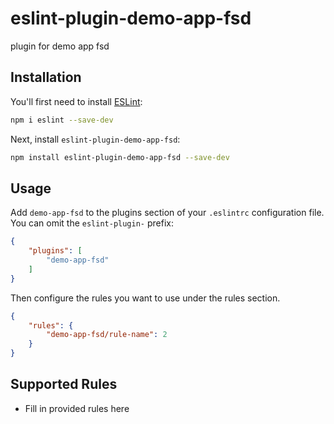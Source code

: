 # eslint-plugin-demo-app-fsd

plugin for demo app fsd

## Installation

You'll first need to install [ESLint](https://eslint.org/):

```sh
npm i eslint --save-dev
```

Next, install `eslint-plugin-demo-app-fsd`:

```sh
npm install eslint-plugin-demo-app-fsd --save-dev
```

## Usage

Add `demo-app-fsd` to the plugins section of your `.eslintrc` configuration file. You can omit the `eslint-plugin-` prefix:

```json
{
    "plugins": [
        "demo-app-fsd"
    ]
}
```


Then configure the rules you want to use under the rules section.

```json
{
    "rules": {
        "demo-app-fsd/rule-name": 2
    }
}
```

## Supported Rules

* Fill in provided rules here


